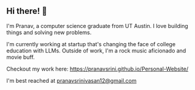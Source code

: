 ## Hi there! 👋

I'm Pranav, a computer science graduate from UT Austin. I love building things and solving new problems.

I'm currently working at startup that's changing the face of college education with LLMs. Outside of work, 
I'm a rock music aficionado and movie buff.

Checkout my work here: https://pranavsrini.github.io/Personal-Website/

I'm best reached at pranavsrinivasan12@gmail.com


<!--
**pranavSrini/pranavSrini** is a ✨ _special_ ✨ repository because its `README.md` (this file) appears on your GitHub profile.

Here are some ideas to get you started:

- 🔭 I’m currently working on ...
- 🌱 I’m currently learning ...
- 👯 I’m looking to collaborate on ...
- 🤔 I’m looking for help with ...
- 💬 Ask me about ...
- 📫 How to reach me: ...
- 😄 Pronouns: ...
- ⚡ Fun fact: ...
-->
